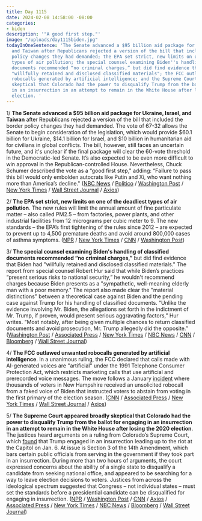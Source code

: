 ```yaml
---
title: Day 1115
date: 2024-02-08 14:58:00 -08:00
categories:
- biden
description: '"A good first step."'
image: "/uploads/day1115biden.jpg"
todayInOneSentence: 'The Senate advanced a $95 billion aid package for Ukraine, Israel,
  and Taiwan after Republicans rejected a version of the bill that included the border
  policy changes they had demanded; the EPA set strict, new limits on one of the deadliest
  types of air pollution; the special counsel examining Biden''s handling of classified
  documents recommended “no criminal charges,” but did find evidence that Biden had
  "willfully retained and disclosed classified materials"; the FCC outlawed unwanted
  robocalls generated by artificial intelligence; and the Supreme Court appeared broadly
  skeptical that Colorado had the power to disqualify Trump from the ballot for engaging
  in an insurrection in an attempt to remain in the White House after losing the 2020
  election. '
---
```


1/ **The Senate advanced a $95 billion aid package for Ukraine, Israel, and Taiwan** after Republicans rejected a version of the bill that included the border policy changes they had demanded. The vote of 67-32 allows the Senate to begin consideration of the legislation, which would provide $60.1 billion for Ukraine, $14.1 billion for Israel, and $10 billion in humanitarian aid for civilians in global conflicts. The bill, however, still faces an uncertain future, and it's unclear if the final package will clear the 60-vote threshold in the Democratic-led Senate. It’s also expected to be even more difficult to win approval in the Republican-controlled House. Nevertheless, Chuck Schumer described the vote as a “good first step," adding: “Failure to pass this bill would only embolden autocrats like Putin and Xi, who want nothing more than America’s decline." ([NBC News](https://www.nbcnews.com/politics/congress/senate-expected-vote-ukraine-israel-aid-gop-blocked-border-bill-rcna137861) / [Politico](https://www.politico.com/live-updates/2024/02/08/congress/senate-gop-gets-on-board-foreign-aid-00140431) / [Washington Post](https://www.washingtonpost.com/politics/2024/02/08/senate-ukraine-israel-aid-border-deal/) / [New York Times](https://www.nytimes.com/2024/02/08/us/politics/ukraine-israel-aid-bill-senate.html) / [Wall Street Journal](https://www.wsj.com/politics/policy/ukraine-israel-aid-package-clears-major-hurdle-in-senate-6bf9e289?mod=hp_lead_pos2) / [Axios](https://www.axios.com/2024/02/08/senate-foreign-aid-package-vote-border))

2/ **The EPA set strict, new limits on one of the deadliest types of air pollution**. The new rules will limit the annual amount of fine particulate matter – also called PM2.5 – from factories, power plants, and other industrial facilities from 12 micrograms per cubic meter to 9. The new standards – the EPA’s first tightening of the rules since 2012 – are expected to prevent up to 4,500 premature deaths and avoid around 800,000 cases of asthma symptoms. ([NPR](https://www.npr.org/2024/02/07/1229348646/epa-tightens-rules-on-some-air-pollution-for-the-first-time-in-over-a-decade) / [New York Times](https://www.nytimes.com/2024/02/07/climate/epa-air-pollution-soot.html) / [CNN](https://www.cnn.com/2024/02/07/us/epa-rule-air-pollution-soot-climate/index.html) / [Washington Post](https://www.washingtonpost.com/climate-environment/2024/02/07/epa-soot-limit-rule/))

3/ **The special counsel examining Biden's handling of classified documents recommended “no criminal charges,”** but did find evidence that Biden had "willfully retained and disclosed classified materials." The report from special counsel Robert Hur said that while Biden’s practices “present serious risks to national security,” he wouldn't recommend charges because Biden presents as a "sympathetic, well-meaning elderly man with a poor memory." The report also made clear the "material distinctions" between a theoretical case against Biden and the pending case against Trump for his handling of classified documents. “Unlike the evidence involving Mr. Biden, the allegations set forth in the indictment of Mr. Trump, if proven, would present serious aggravating factors,” Hur writes. “Most notably, after being given multiple chances to return classified documents and avoid prosecution, Mr. Trump allegedly did the opposite.” ([Washington Post](https://www.washingtonpost.com/national-security/2024/02/08/biden-classified-documents-special-counsel-report/) / [Associated Press](https://apnews.com/article/biden-hur-garland-classified-documents-836b99fe9cbef9ba7d32602f4928efec) / [New York Times](https://www.nytimes.com/2024/02/08/us/biden-documents-special-counsel.html) / [NBC News](https://www.nbcnews.com/politics/joe-biden/special-counsel-says-evidence-biden-willfully-retained-disclosed-class-rcna96666) / [CNN](https://www.cnn.com/politics/live-news/biden-classified-documents-report-02-08-24/index.html) / [Bloomberg](https://www.bloomberg.com/news/articles/2024-02-08/biden-mishandled-classified-papers-but-won-t-be-charged-by-doj?srnd=premium&sref=MIBMEEoj) / [Wall Street Journal](https://www.wsj.com/politics/national-security/joe-biden-classified-documents-case-special-counsel-81df1bac?mod=hp_lead_pos3))

4/ **The FCC outlawed unwanted robocalls generated by artificial intelligence**. In a unanimous ruling, the FCC declared that calls made with AI-generated voices are "artificial" under the 1991 Telephone Consumer Protection Act, which restricts marketing calls that use artificial and prerecorded voice messages. The move follows a January [incident](https://whatthefuckjusthappenedtoday.com/2024/01/22/day-1098/#6-the-new-hampshire-attorney-general) where thousands of voters in New Hampshire received an unsolicited robocall from a faked voice of Biden that instructed voters to abstain from voting in the first primary of the election season. ([CNN](https://www.cnn.com/2024/02/08/tech/fcc-scam-robocalls-ai-generated-voices) / [Associated Press](https://apnews.com/article/fcc-elections-artificial-intelligence-robocalls-regulations-a8292b1371b3764916461f60660b93e6) / [New York Times](https://www.nytimes.com/2024/02/08/technology/fcc-ban-ai-robocalls.html) / [Wall Street Journal](https://www.wsj.com/tech/ai/fcc-bans-ai-artificial-intelligence-voices-in-robocalls-texts-3ea20d9f?mod=lead_feature_below_a_pos1) / [Axios](https://www.axios.com/2024/02/08/fcc-ai-robocalls-illegal))

5/ **The Supreme Court appeared broadly skeptical that Colorado had the power to disqualify Trump from the ballot for engaging in an insurrection in an attempt to remain in the White House after losing the 2020 election**. The justices heard arguments on a ruling from Colorado’s Supreme Court, which [found](https://whatthefuckjusthappenedtoday.com/2023/12/19/day-1064/#1-the-colorado-supreme-court-removed) that Trump engaged in an insurrection leading up to the riot at the Capitol on Jan. 6. At issue is Section 3 of the 14th Amendment, which bars certain public officials from serving in the government if they took part in an insurrection. During more than two hours of arguments, the court expressed concerns about the ability of a single state to disqualify a candidate from seeking national office, and appeared to be searching for a way to leave election decisions to voters. Justices from across the ideological spectrum suggested that Congress – not individual states – must set the standards before a presidential candidate can be disqualified for engaging in insurrection. ([NPR](https://www.npr.org/2024/02/08/1229176555/supreme-court-trump-colorado-ballot) / [Washington Post](https://www.washingtonpost.com/politics/2024/02/08/trump-supreme-court-colorado-ballot/) / [CNN](https://www.cnn.com/2024/02/08/politics/takeaways-supreme-court-trump-ballot/index.html) / [Axios](https://www.axios.com/2024/02/08/trump-supreme-court-colorado-ballot-14th-amendment) / [Associated Press](https://apnews.com/article/supreme-court-insurrection-trump-2024-election-397a481d2886b64bba06b24ff3d03f37) / [New York Times](https://www.nytimes.com/live/2024/02/08/us/trump-supreme-court-colorado-ballot) / [NBC News](https://www.nbcnews.com/politics/2024-election/supreme-court-weighs-trumps-bid-stay-colorado-ballot-rcna136557) / [Bloomberg](https://www.bloomberg.com/news/articles/2024-02-08/supreme-court-casts-doubt-on-efforts-to-bar-trump-from-ballot?srnd=premium&sref=MIBMEEoj) / [Wall Street Journal](https://www.wsj.com/us-news/law/supreme-court-takes-up-donald-trumps-ballot-eligibility-725f2fa0?mod=hp_lead_pos4))
